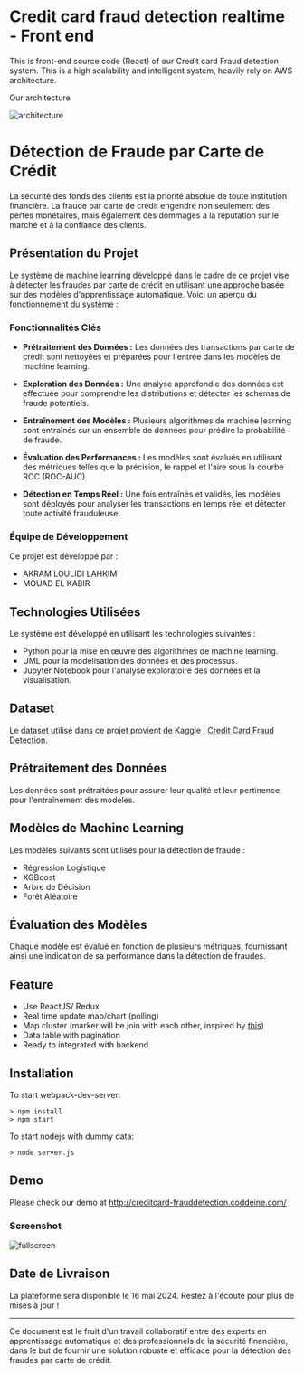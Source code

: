 # Credit card fraud detection realtime - Front end

This is front-end source code (React) of our Credit card Fraud detection system. This is a high scalability and intelligent system, heavily rely on AWS architecture.

Our architecture

![architecture](https://github.com/yurri775/system_detection_fraud_credit_card/assets/129472198/63143732-c0ee-4ef4-82b7-816e602827a2)



# Détection de Fraude par Carte de Crédit

La sécurité des fonds des clients est la priorité absolue de toute institution financière. La fraude par carte de crédit engendre non seulement des pertes monétaires, mais également des dommages à la réputation sur le marché et à la confiance des clients.

## Présentation du Projet

Le système de machine learning développé dans le cadre de ce projet vise à détecter les fraudes par carte de crédit en utilisant une approche basée sur des modèles d'apprentissage automatique. Voici un aperçu du fonctionnement du système :

### Fonctionnalités Clés

- **Prétraitement des Données :** Les données des transactions par carte de crédit sont nettoyées et préparées pour l'entrée dans les modèles de machine learning.
  
- **Exploration des Données :** Une analyse approfondie des données est effectuée pour comprendre les distributions et détecter les schémas de fraude potentiels.

- **Entraînement des Modèles :** Plusieurs algorithmes de machine learning sont entraînés sur un ensemble de données pour prédire la probabilité de fraude.

- **Évaluation des Performances :** Les modèles sont évalués en utilisant des métriques telles que la précision, le rappel et l'aire sous la courbe ROC (ROC-AUC).

- **Détection en Temps Réel :** Une fois entraînés et validés, les modèles sont déployés pour analyser les transactions en temps réel et détecter toute activité frauduleuse.

### Équipe de Développement

Ce projet est développé par :

- AKRAM LOULIDI LAHKIM
- MOUAD EL KABIR

## Technologies Utilisées

Le système est développé en utilisant les technologies suivantes :

- Python pour la mise en œuvre des algorithmes de machine learning.
- UML pour la modélisation des données et des processus.
- Jupyter Notebook pour l'analyse exploratoire des données et la visualisation.

## Dataset

Le dataset utilisé dans ce projet provient de Kaggle : [Credit Card Fraud Detection](https://www.kaggle.com/mlg-ulb/creditcardfraud).

## Prétraitement des Données

Les données sont prétraitées pour assurer leur qualité et leur pertinence pour l'entraînement des modèles.

## Modèles de Machine Learning

Les modèles suivants sont utilisés pour la détection de fraude :

- Régression Logistique
- XGBoost
- Arbre de Décision
- Forêt Aléatoire

## Évaluation des Modèles

Chaque modèle est évalué en fonction de plusieurs métriques, fournissant ainsi une indication de sa performance dans la détection de fraudes.

## Feature

- Use ReactJS/ Redux
- Real time update map/chart (polling)
- Map cluster (marker will be join with each other, inspired by [this](https://github.com/istarkov/google-map-clustering-example))
- Data table with pagination
- Ready to integrated with backend

## Installation

To start webpack-dev-server:
```
> npm install
> npm start
```

To start nodejs with dummy data:
```
> node server.js
```

## Demo

Please check our demo at http://creditcard-frauddetection.coddeine.com/

### Screenshot

![fullscreen](https://github.com/yurri775/system_detection_fraud_credit_card/assets/129472198/ce111a57-fa75-43c0-8454-dc118b9ac5ed)


## Date de Livraison

La plateforme sera disponible le 16 mai 2024. Restez à l'écoute pour plus de mises à jour !

---
Ce document est le fruit d'un travail collaboratif entre des experts en apprentissage automatique et des professionnels de la sécurité financière, dans le but de fournir une solution robuste et efficace pour la détection des fraudes par carte de crédit.
